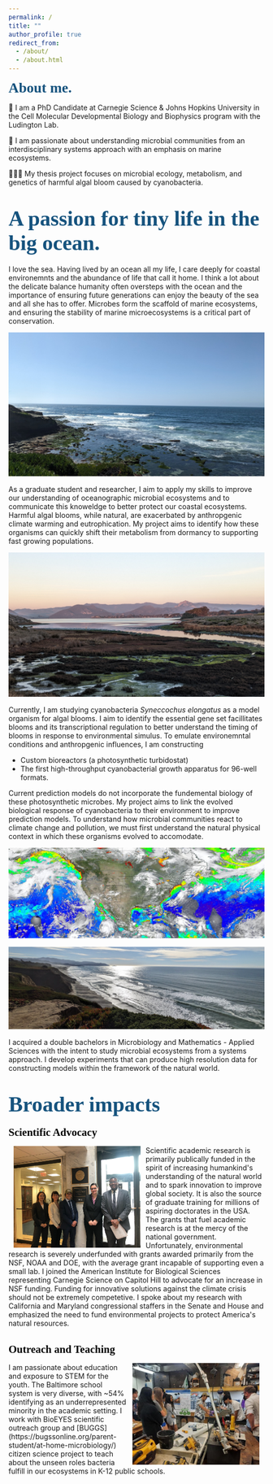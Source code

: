```yaml
---
permalink: /
title: ""
author_profile: true
redirect_from: 
  - /about/
  - /about.html
---
```

<span style="color: #16537e; font-family: Optima; font-size: 2em; font-weight: bold"> About me.</span>

📖 I am a PhD Candidate at Carnegie Science & Johns Hopkins University in the Cell Molecular Developmental Biology and Biophysics program with the Ludington Lab. 

🔬 I am passionate about understanding microbial communities from an interdisciplinary systems approach with an emphasis on marine ecosystems.

👨🏻‍🔬 My thesis project focuses on microbial ecology, metabolism, and genetics of harmful algal bloom caused by cyanobacteria.


<span style="color: #16537e; font-family: Optima; font-size: 1.5em; font-weight: bold"> A passion for tiny life in the big ocean.</span>
=====
I love the sea. Having lived by an ocean all my life, I care deeply for coastal environemnts and the abundance of life that call it home. I think a lot about the delicate balance humanity often oversteps with the ocean and the importance of ensuring future generations can enjoy the beauty of the sea and all she has to offer. Microbes form the scaffold of marine ecosystems, and ensuring the stability of marine microecosystems is a critical part of conservation. 


![image](/images/lajolla_1.jpg)


As a graduate student and researcher, I aim to apply my skills to improve our understanding of oceanographic microbial ecosystems and to communicate this knoweldge to better protect our coastal ecosystems. Harmful algal blooms, while natural, are exacerbated by anthropgenic climate warming and eutrophication. My project aims to identify how these organisms can quickly shift their metabolism from dormancy to supporting fast growing populations.


![image](/images/PXL_20221219_004405648.PORTRAIT.jpg)


Currently, I am studying cyanobacteria _Syneccochus elongatus_ as a model organism for algal blooms. I aim to identify the essential gene set facillitates blooms and its transcriptional regulation to better understand the timing of blooms in response to environmental simulus. To emulate environemntal conditions and anthropgenic influences, I am constructing 

- Custom bioreactors (a photosynthetic turbidostat)
- The first high-throughput cyanobacterial growth apparatus for 96-well formats.

Current prediction models do not incorporate the fundemental biology of these photosynthetic microbes. My project aims to link the evolved biological response of cyanobacteria to their environment to improve prediction models. To understand how microbial communities react to climate change and pollution, we must first understand the natural physical context in which these organisms evolved to accomodate. 


![image](/images/world_chlorophyll.jpg)


![image](/images/pacifica_narrow.png)


I acquired a double bachelors in Microbiology and Mathematics - Applied Sciences with the intent to study microbial ecosystems from a systems approach. I develop experiments that can produce high resolution data for constructing models within the framework of the natural world. 



<span style="color: #16537e; font-family: Optima; font-size: 1.5em; font-weight: bold"> Broader impacts</span>
=====


<span style="color: #000000; font-family: Optima; font-size: 1.5em; font-weight: bold"> Scientific Advocacy</span>

<img src="/images/IMG_3178.png" hspace="10" align="left" height="200" width="250">
Scientific academic research is primarily publically funded in the spirit of increasing humankind's understanding of the natural world and to spark innovation to improve global society. It is also the source of graduate training for millions of aspiring doctorates in the USA. The grants that fuel academic research is at the mercy of the national government. Unfortunately, environmental research is severely underfunded with grants awarded primarily from the NSF, NOAA and DOE, with the average grant incapable of supporting even a small lab. I joined the American Institute for Biological Sciences representing Carnegie Science on Capitol Hill to advocate for an increase in NSF funding. Funding for innovative solutions against the climate crisis should not be extremely competetive. I spoke about my research with California and Maryland congressional staffers in the Senate and House and emphasized the need to fund environmental projects to protect America's natural resources.


<br />
<br />

<span style="color: #000000; font-family: Optima; font-size: 1.5em; font-weight: bold"> Outreach and Teaching</span>

<img src="/images/outreach_1.jpg" hspace="10" align="right" height="200" width="250">
I am passionate about education and exposure to STEM for the youth. The Baltimore school system is very diverse, with ~54% identifying as an underrepresented minority in the academic setting. I work with BioEYES scientific outreach group and [BUGGS](https://bugssonline.org/parent-student/at-home-microbiology/) citizen science project to teach about the unseen roles bacteria fulfill in our ecosystems in K-12 public schools. 

